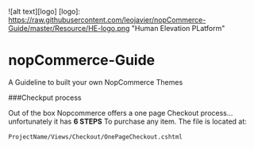 ![alt text][logo]
[logo]: https://raw.githubusercontent.com/leojavier/nopCommerce-Guide/master/Resource/HE-logo.png "Human Elevation PLatform"

# nopCommerce-Guide
A Guideline to built your own NopCommerce Themes

###Checkput process

Out of the box Nopcommerce offers a one page Checkout process... unfortunately it has **6 STEPS** To purchase any item.
The file is located at:


```sh
ProjectName/Views/Checkout/OnePageCheckout.cshtml
```
